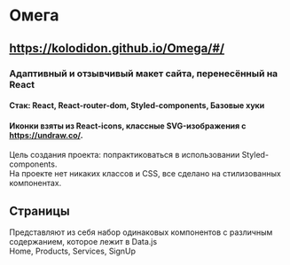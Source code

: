 # Омега
## https://kolodidon.github.io/Omega/#/
### Адаптивный и отзывчивый макет сайта, перенесённый на React
#### Стак: React, React-router-dom, Styled-components, Базовые хуки
#### Иконки взяты из React-icons, классные SVG-изображения с https://undraw.co/.

Цель создания проекта: попрактиковаться в использовании Styled-components.</br>
На проекте нет никаких классов и CSS, все сделано на стилизованных компонентах.</br>

## Страницы
Представляют из себя набор одинаковых компонентов с различным содержанием, которое лежит в Data.js</br>
Home, Products, Services, SignUp
